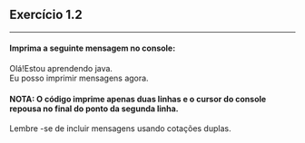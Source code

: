 ## Exercício 1.2
***
#### Imprima a seguinte mensagem no console:
Olá!Estou aprendendo java. <br>
Eu posso imprimir mensagens agora.

#### NOTA: O código imprime apenas duas linhas e o cursor do console repousa no final do ponto da segunda linha.
<div class = "dica">
  Lembre -se de incluir mensagens usando cotações duplas.
</div>